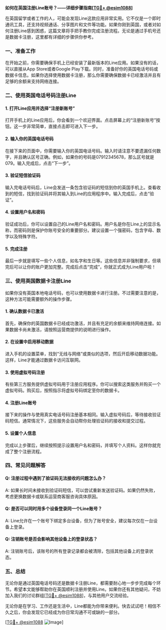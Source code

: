 **如何在英国注册Line账号？——详细步骤指南[[TG💪+ @esim1088](https://t.me/s/esim1088)]**

在英国留学或者工作的人，可能会发现Line这款应用非常实用。它不仅是一个即时通讯工具，还支持视频通话、分享图片和文件等功能。如果你刚到英国，或者对如何注册Line感到困惑，这篇文章将手把手教你完成注册流程。无论是通过手机号还是数据卡注册，这里都有详细的步骤供你参考。

### 一、准备工作

在开始之前，你需要确保手机上已经安装了最新版本的Line应用。如果没有的话，可以直接从App Store或者Google Play下载。同时，准备好你的英国电话号码或数据卡信息。如果你选择使用数据卡注册，那么你需要确保数据卡已经激活并且有足够的余额来支持网络连接。

### 二、使用英国电话号码注册Line

#### 1. 打开Line应用并选择“注册新账号”

打开手机上的Line应用后，你会看到一个欢迎界面。点击屏幕上的“注册新账号”按钮。这一步非常简单，直接点击即可进入下一步。

#### 2. 输入你的英国电话号码

在接下来的页面中，你需要输入你的英国电话号码。输入时请注意不要遗漏任何数字，并且确认区号正确。例如，如果你的号码是07912345678，那么区号就是079。输入完成后，点击“下一步”。

#### 3. 验证短信验证码

输入完电话号码后，Line会发送一条包含验证码的短信到你的英国手机上。查看收到的短信，找到验证码并将其输入到Line的应用程序中。输入完成后，点击“验证”。

#### 4. 设置用户名和密码

验证成功后，你可以设置自己的Line用户名和密码。用户名是你在Line上的显示名称，而密码则是保护你账号安全的重要部分。建议设置一个强密码，包含字母、数字以及特殊字符。

#### 5. 完成注册

最后一步就是填写一些个人信息，如名字和生日等。这些信息并非强制要求，但填完后可以让你的账户更加完整。完成后点击“完成”，你就正式成为Line用户啦！

### 三、使用英国数据卡注册Line

如果你没有英国本地电话号码，也可以使用数据卡进行注册。不过需要注意的是，这种方法可能需要额外的操作步骤。

#### 1. 确认数据卡已激活

首先，确保你的英国数据卡已经成功激活，并且有充足的余额来维持网络连接。如果数据卡尚未激活，请按照运营商提供的说明进行操作。

#### 2. 在设置中启用移动数据

进入手机的设置菜单，找到“无线与网络”或类似的选项，然后开启移动数据功能。这样，Line才能通过数据卡访问互联网。

#### 3. 使用虚拟号码注册

有些第三方服务提供虚拟号码用于注册应用程序。你可以搜索这类服务并购买一个虚拟号码。购买后，按照指示将虚拟号码绑定至你的数据卡。

#### 4. 注册Line账号

接下来的操作与使用真实电话号码注册基本相同。输入虚拟号码后，等待接收验证码短信。通常情况下，这些服务会自动帮你处理验证码的接收和提交过程。

#### 5. 设置个人信息

完成以上步骤后，继续按照提示设置用户名和密码，并填写个人资料。这样你就完成了整个注册流程。

### 四、常见问题解答

#### Q: 注册过程中遇到了验证码无法接收的问题怎么办？

A: 如果长时间未接收到验证码短信，可以尝试重新发送验证码。如果仍然失败，考虑更换数据卡或联系运营商客服咨询具体原因。

#### Q: 是否可以同时用多个设备登录同一个Line账号？

A: Line允许在一个账号下绑定多台设备，但为了账号安全，建议每次仅在一台设备上登录。

#### Q: 注销账号是否会影响其他设备上的登录状态？

A: 注销账号后，该账号的所有登录记录都会被清除，包括其他设备上的登录状态。

### 五、总结

无论你是通过英国电话号码还是数据卡注册Line，都需要耐心地一步步完成每个环节。希望本文能够帮助你在英国顺利注册并使用Line。如果你还有其他疑问，不妨加入我们的讨论群组[[TG💪+ @esim1088](https://t.me/s/esim1088)]，与其他用户交流经验。

无论你是在学习、工作还是生活中，Line都能为你带来便利。快去试试吧！相信不久之后，你会发现它已经成为你日常沟通不可或缺的一部分。

[[TG💪+ @esim1088](https://t.me/s/esim1088) ![Image](https://i.postimg.cc/4NQfJmqS/Snipaste-2025-05-13-00-14-12.png)]
